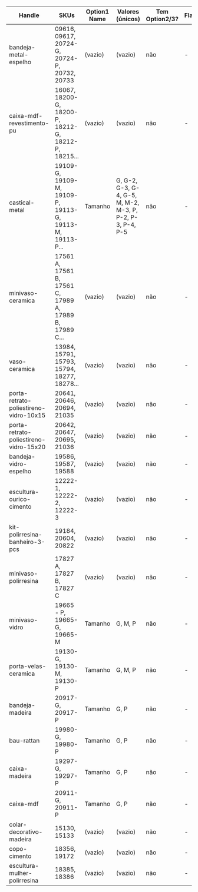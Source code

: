 | Handle | SKUs | Option1 Name | Valores (únicos) | Tem Option2/3? | Flags |
| --- | --- | --- | --- | --- | --- |
| bandeja-metal-espelho | 09616, 09617, 20724-G, 20724-P, 20732, 20733 | (vazio) | (vazio) | não | - |
| caixa-mdf-revestimento-pu | 16067, 18200-G, 18200-P, 18212-G, 18212-P, 18215... | (vazio) | (vazio) | não | - |
| castical-metal | 19109-G, 19109-M, 19109-P, 19113-G, 19113-M, 19113-P... | Tamanho | G, G-2, G-3, G-4, G-5, M, M-2, M-3, P, P-2, P-3, P-4, P-5 | não | - |
| minivaso-ceramica | 17561 A, 17561 B, 17561 C, 17989 A, 17989 B, 17989 C... | (vazio) | (vazio) | não | - |
| vaso-ceramica | 13984, 15791, 15793, 15794, 18277, 18278... | (vazio) | (vazio) | não | - |
| porta-retrato-poliestireno-vidro-10x15 | 20641, 20646, 20694, 21035 | (vazio) | (vazio) | não | - |
| porta-retrato-poliestireno-vidro-15x20 | 20642, 20647, 20695, 21036 | (vazio) | (vazio) | não | - |
| bandeja-vidro-espelho | 19586, 19587, 19588 | (vazio) | (vazio) | não | - |
| escultura-ourico-cimento | 12222-1, 12222-2, 12222-3 | (vazio) | (vazio) | não | - |
| kit-polirresina-banheiro-3-pcs | 19184, 20604, 20822 | (vazio) | (vazio) | não | - |
| minivaso-polirresina | 17827 A, 17827 B, 17827 C | (vazio) | (vazio) | não | - |
| minivaso-vidro | 19665 - P, 19665-G, 19665-M | Tamanho | G, M, P | não | - |
| porta-velas-ceramica | 19130-G, 19130-M, 19130-P | Tamanho | G, M, P | não | - |
| bandeja-madeira | 20917-G, 20917-P | Tamanho | G, P | não | - |
| bau-rattan | 19980-G, 19980-P | Tamanho | G, P | não | - |
| caixa-madeira | 19297-G, 19297-P | Tamanho | G, P | não | - |
| caixa-mdf | 20911-G, 20911-P | Tamanho | G, P | não | - |
| colar-decorativo-madeira | 15130, 15133 | (vazio) | (vazio) | não | - |
| copo-cimento | 18356, 19172 | (vazio) | (vazio) | não | - |
| escultura-mulher-polirresina | 18385, 18386 | (vazio) | (vazio) | não | - |